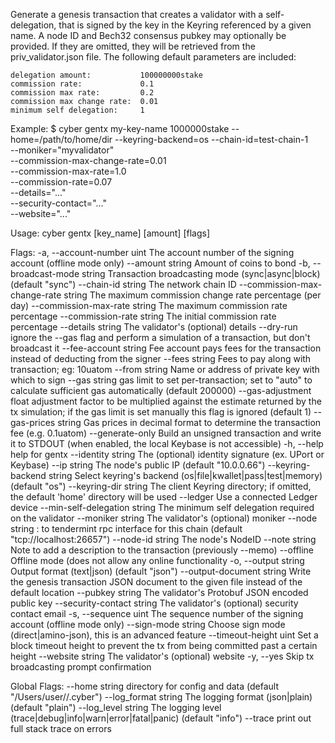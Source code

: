 Generate a genesis transaction that creates a validator with a self-delegation,
that is signed by the key in the Keyring referenced by a given name. A node ID and Bech32 consensus
pubkey may optionally be provided. If they are omitted, they will be retrieved from the priv_validator.json
file. The following default parameters are included:
    
	delegation amount:           100000000stake
	commission rate:             0.1
	commission max rate:         0.2
	commission max change rate:  0.01
	minimum self delegation:     1


Example:
$ cyber gentx my-key-name 1000000stake --home=/path/to/home/dir --keyring-backend=os --chain-id=test-chain-1 \
    --moniker="myvalidator" \
    --commission-max-change-rate=0.01 \
    --commission-max-rate=1.0 \
    --commission-rate=0.07 \
    --details="..." \
    --security-contact="..." \
    --website="..."

Usage:
  cyber gentx [key_name] [amount] [flags]

Flags:
  -a, --account-number uint                 The account number of the signing account (offline mode only)
      --amount string                       Amount of coins to bond
  -b, --broadcast-mode string               Transaction broadcasting mode (sync|async|block) (default "sync")
      --chain-id string                     The network chain ID
      --commission-max-change-rate string   The maximum commission change rate percentage (per day)
      --commission-max-rate string          The maximum commission rate percentage
      --commission-rate string              The initial commission rate percentage
      --details string                      The validator's (optional) details
      --dry-run                             ignore the --gas flag and perform a simulation of a transaction, but don't broadcast it
      --fee-account string                  Fee account pays fees for the transaction instead of deducting from the signer
      --fees string                         Fees to pay along with transaction; eg: 10uatom
      --from string                         Name or address of private key with which to sign
      --gas string                          gas limit to set per-transaction; set to "auto" to calculate sufficient gas automatically (default 200000)
      --gas-adjustment float                adjustment factor to be multiplied against the estimate returned by the tx simulation; if the gas limit is set manually this flag is ignored  (default 1)
      --gas-prices string                   Gas prices in decimal format to determine the transaction fee (e.g. 0.1uatom)
      --generate-only                       Build an unsigned transaction and write it to STDOUT (when enabled, the local Keybase is not accessible)
  -h, --help                                help for gentx
      --identity string                     The (optional) identity signature (ex. UPort or Keybase)
      --ip string                           The node's public IP (default "10.0.0.66")
      --keyring-backend string              Select keyring's backend (os|file|kwallet|pass|test|memory) (default "os")
      --keyring-dir string                  The client Keyring directory; if omitted, the default 'home' directory will be used
      --ledger                              Use a connected Ledger device
      --min-self-delegation string          The minimum self delegation required on the validator
      --moniker string                      The validator's (optional) moniker
      --node string                         <host>:<port> to tendermint rpc interface for this chain (default "tcp://localhost:26657")
      --node-id string                      The node's NodeID
      --note string                         Note to add a description to the transaction (previously --memo)
      --offline                             Offline mode (does not allow any online functionality
  -o, --output string                       Output format (text|json) (default "json")
      --output-document string              Write the genesis transaction JSON document to the given file instead of the default location
      --pubkey string                       The validator's Protobuf JSON encoded public key
      --security-contact string             The validator's (optional) security contact email
  -s, --sequence uint                       The sequence number of the signing account (offline mode only)
      --sign-mode string                    Choose sign mode (direct|amino-json), this is an advanced feature
      --timeout-height uint                 Set a block timeout height to prevent the tx from being committed past a certain height
      --website string                      The validator's (optional) website
  -y, --yes                                 Skip tx broadcasting prompt confirmation

Global Flags:
      --home string         directory for config and data (default "/Users/user//.cyber")
      --log_format string   The logging format (json|plain) (default "plain")
      --log_level string    The logging level (trace|debug|info|warn|error|fatal|panic) (default "info")
      --trace               print out full stack trace on errors

